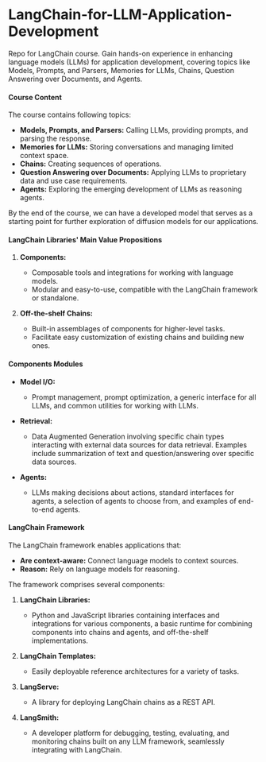 # LangChain-for-LLM-Application-Development
Repo for LangChain course. Gain hands-on experience in enhancing language models (LLMs) for application development, covering topics like Models, Prompts, and Parsers, Memories for LLMs, Chains, Question Answering over Documents, and Agents.

#### Course Content

The course contains following topics:

- **Models, Prompts, and Parsers:** Calling LLMs, providing prompts, and parsing the response.
- **Memories for LLMs:** Storing conversations and managing limited context space.
- **Chains:** Creating sequences of operations.
- **Question Answering over Documents:** Applying LLMs to proprietary data and use case requirements.
- **Agents:** Exploring the emerging development of LLMs as reasoning agents.

By the end of the course, we can have a developed model that serves as a starting point for further exploration of diffusion models for our applications.

#### LangChain Libraries' Main Value Propositions

1. **Components:**
   - Composable tools and integrations for working with language models.
   - Modular and easy-to-use, compatible with the LangChain framework or standalone.

2. **Off-the-shelf Chains:**
   - Built-in assemblages of components for higher-level tasks.
   - Facilitate easy customization of existing chains and building new ones.

#### Components Modules

- **Model I/O:**
  - Prompt management, prompt optimization, a generic interface for all LLMs, and common utilities for working with LLMs.

- **Retrieval:**
  - Data Augmented Generation involving specific chain types interacting with external data sources for data retrieval. Examples include summarization of text and question/answering over specific data sources.

- **Agents:**
  - LLMs making decisions about actions, standard interfaces for agents, a selection of agents to choose from, and examples of end-to-end agents.

#### LangChain Framework

The LangChain framework enables applications that:
- **Are context-aware:** Connect language models to context sources.
- **Reason:** Rely on language models for reasoning.

The framework comprises several components:

1. **LangChain Libraries:**
   - Python and JavaScript libraries containing interfaces and integrations for various components, a basic runtime for combining components into chains and agents, and off-the-shelf implementations.

2. **LangChain Templates:**
   - Easily deployable reference architectures for a variety of tasks.

3. **LangServe:**
   - A library for deploying LangChain chains as a REST API.

4. **LangSmith:**
   - A developer platform for debugging, testing, evaluating, and monitoring chains built on any LLM framework, seamlessly integrating with LangChain.
